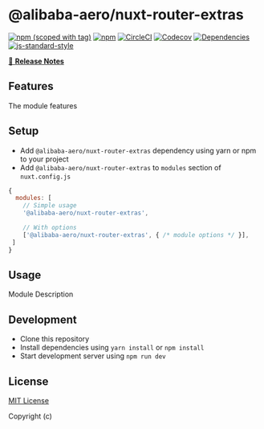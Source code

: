 # @alibaba-aero/nuxt-router-extras
[![npm (scoped with tag)](https://img.shields.io/npm/v/@alibaba-aero/nuxt-router-extras/latest.svg?style=flat-square)](https://npmjs.com/package/@alibaba-aero/nuxt-router-extras)
[![npm](https://img.shields.io/npm/dt/@alibaba-aero/nuxt-router-extras.svg?style=flat-square)](https://npmjs.com/package/@alibaba-aero/nuxt-router-extras)
[![CircleCI](https://img.shields.io/circleci/project/github/.svg?style=flat-square)](https://circleci.com/gh/)
[![Codecov](https://img.shields.io/codecov/c/github/.svg?style=flat-square)](https://codecov.io/gh/)
[![Dependencies](https://david-dm.org//status.svg?style=flat-square)](https://david-dm.org/)
[![js-standard-style](https://img.shields.io/badge/code_style-standard-brightgreen.svg?style=flat-square)](http://standardjs.com)

> 

[📖 **Release Notes**](./CHANGELOG.md)

## Features

The module features

## Setup
- Add `@alibaba-aero/nuxt-router-extras` dependency using yarn or npm to your project
- Add `@alibaba-aero/nuxt-router-extras` to `modules` section of `nuxt.config.js`

```js
{
  modules: [
    // Simple usage
    '@alibaba-aero/nuxt-router-extras',

    // With options
    ['@alibaba-aero/nuxt-router-extras', { /* module options */ }],
 ]
}
```

## Usage

Module Description

## Development

- Clone this repository
- Install dependencies using `yarn install` or `npm install`
- Start development server using `npm run dev`

## License

[MIT License](./LICENSE)

Copyright (c) 
